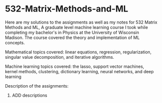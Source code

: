 # 532-Matrix-Methods-and-ML


Here are my solutions to the assignments as well as my notes for 532 Matrix Methods and ML, A graduate level machine learning course I took while completing my bachelor's in Physics at the University of Wisconsin Madison. The course covered the theory and implementation of ML concepts.

Mathematical topics covered: linear equations, regression, regularization, singular value decomposition, and iterative algorithms.

Machine learning topics covered: the lasso, support vector machines, kernel methods, clustering, dictionary learning, neural networks, and deep learning  


Description of the assignments:

1. ADD descriptions
